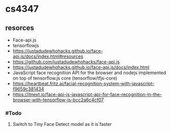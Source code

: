 # cs4347


## resorces

- Face-api.js
- tensorflowjs
- https://justadudewhohacks.github.io/face-api.js/docs/index.html#resources
- https://github.com/justadudewhohacks/face-api.js
- https://justadudewhohacks.github.io/face-api.js/docs/index.html
- JavaScript face recognition API for the browser and nodejs implemented on top of tensorflow.js core (tensorflow/tfjs-core)
- https://heartbeat.fritz.ai/facial-recognition-system-with-javascript-f9659c381434
- https://itnext.io/face-api-js-javascript-api-for-face-recognition-in-the-browser-with-tensorflow-js-bcc2a6c4cf07


### #Todo
1.  Switch to Tiny Face Detect model as it is faster
